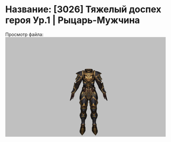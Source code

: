 # Название: [3026] Тяжелый доспех героя Ур.1 | Рыцарь-Мужчина

Просмотр файла:
![p000021.png](p000021.png)
